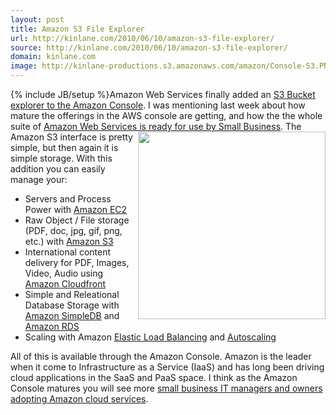 ```yaml
---
layout: post
title: Amazon S3 File Explorer
url: http://kinlane.com/2010/06/10/amazon-s3-file-explorer/
source: http://kinlane.com/2010/06/10/amazon-s3-file-explorer/
domain: kinlane.com
image: http://kinlane-productions.s3.amazonaws.com/amazon/Console-S3.PNG
---
```

{% include JB/setup %}Amazon Web Services finally added an <a href="http://www.typepad.com/services/trackback/6a00d8341c534853ef0134822ff9b1970c">S3 Bucket explorer to the Amazon Console</a>. I was mentioning last week about how mature the offerings in the AWS console are getting, and how the the whole suite of <a href="http://www.kinlane.com/?p=1415">Amazon Web Services is ready for use by Small Business</a>. <a href="http://kinlane-productions.s3.amazonaws.com/amazon/Console-S3.PNG"><img class="c1" title="Amazon Console - S3" src="http://kinlane-productions.s3.amazonaws.com/amazon/Console-S3.PNG" alt="" width="300" align="right" /></a> The Amazon S3 interface is pretty simple, but then again it is simple storage. With this addition you can easily manage your:
<ul class="mainlist">
     <li>Servers and Process Power with <a href="http://www.kinlane.com/?cat=115">Amazon EC2</a>
     </li>
     <li>Raw Object / File storage (PDF, doc, jpg, gif, png, etc.) with <a href="http://www.kinlane.com/?cat=243">Amazon S3</a>
     </li>
     <li>International content delivery for PDF, Images, Video, Audio using <a href="http://www.kinlane.com/?cat=546">Amazon Cloudfront</a>
     </li>
     <li>Simple and Releational Database Storage with <a href="http://aws.amazon.com/simpledb/">Amazon SimpleDB</a> and <a href="http://aws.amazon.com/rds/">Amazon RDS</a>
     </li>
     <li>Scaling with Amazon <a href="http://aws.amazon.com/elasticloadbalancing/">Elastic Load Balancing</a> and <a href="http://aws.amazon.com/autoscaling/">Autoscaling</a>
     </li>
</ul>All of this is available through the Amazon Console. Amazon is the leader when it come to Infrastructure as a Service (IaaS) and has long been driving cloud applications in the SaaS and PaaS space. I think as the Amazon Console matures you will see more <a href="http://www.kinlane.com/?p=1415">small business IT managers and owners adopting Amazon cloud services</a>.
